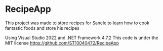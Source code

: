 # RecipeApp
This project was made to store recipes for Sanele to learn how to cook fantastic foods and store his recipes

Using Visual Studio 2022 and .NET Framework 4.7.2
This code is under the MIT license
https://github.com/ST10040472/RecipeApp
